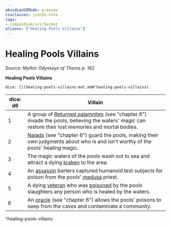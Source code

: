 ```yaml
---
obsidianUIMode: preview
cssclasses: json5e-note
tags:
- compendium/src/5e/mot
aliases: ["Healing Pools Villains"]
---
```

# Healing Pools Villains
*Source: Mythic Odysseys of Theros p. 162* 

**Healing Pools Villains**

`dice: [](healing-pools-villains-mot.md#^healing-pools-villains)`

| dice: d6 | Villain |
|----------|---------|
| 1 | A group of [Returned palamnites](2-Mechanics/CLI/bestiary/undead/returned-palamnite-mot.md) (see "chapter 6") invade the pools, believing the waters' magic can restore their lost memories and mortal bodies. |
| 2 | [Naiads](2-Mechanics/CLI/bestiary/fey/naiad-mot.md) (see "chapter 6") guard the pools, making their own judgments about who is and isn't worthy of the pools' healing magic. |
| 3 | The magic waters of the pools wash out to sea and attract a dying [kraken](2-Mechanics/CLI/bestiary/monstrosity/kraken.md) to the area. |
| 4 | An [assassin](2-Mechanics/CLI/bestiary/humanoid/assassin.md) barters captured humanoid test subjects for poison from the pools' [medusa](2-Mechanics/CLI/bestiary/monstrosity/medusa.md) priest. |
| 5 | A dying [veteran](2-Mechanics/CLI/bestiary/humanoid/veteran.md) who was [poisoned](2-Mechanics/CLI/rules/conditions.md#Poisoned) by the pools slaughters any person who is healed by the waters. |
| 6 | An [oracle](2-Mechanics/CLI/bestiary/humanoid/oracle-mot.md) (see "chapter 6") allows the pools' poisons to seep from the caves and contaminate a community. |
^healing-pools-villains